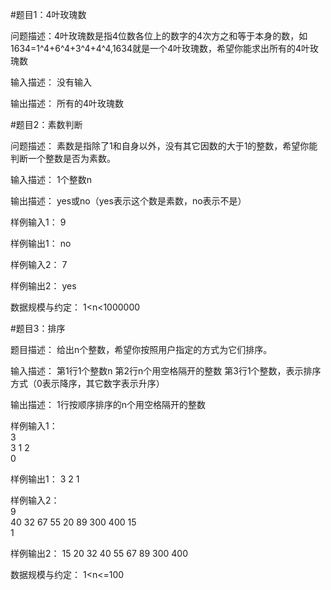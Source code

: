 
#题目1：4叶玫瑰数

问题描述：4叶玫瑰数是指4位数各位上的数字的4次方之和等于本身的数，如1634=1^4+6^4+3^4+4^4,1634就是一个4叶玫瑰数，希望你能求出所有的4叶玫瑰数

输入描述：
没有输入

输出描述：
所有的4叶玫瑰数




#题目2：素数判断

问题描述：
素数是指除了1和自身以外，没有其它因数的大于1的整数，希望你能判断一个整数是否为素数。

输入描述：
1个整数n

输出描述：
yes或no（yes表示这个数是素数，no表示不是）

样例输入1：
9

样例输出1：
no

样例输入2：
7

样例输出2：
yes

数据规模与约定：
1<n<1000000




#题目3：排序

题目描述：
给出n个整数，希望你按照用户指定的方式为它们排序。

输入描述：
第1行1个整数n
第2行n个用空格隔开的整数
第3行1个整数，表示排序方式（0表示降序，其它数字表示升序）

输出描述：
1行按顺序排序的n个用空格隔开的整数

样例输入1：<br>
3<br>
3 1 2<br>
0<br>

样例输出1：
3 2 1

样例输入2：<br>
9<br>
40 32 67 55 20 89 300 400 15<br>
1<br>

样例输出2：
15 20 32 40 55 67 89 300 400

数据规模与约定：
1<n<=100
